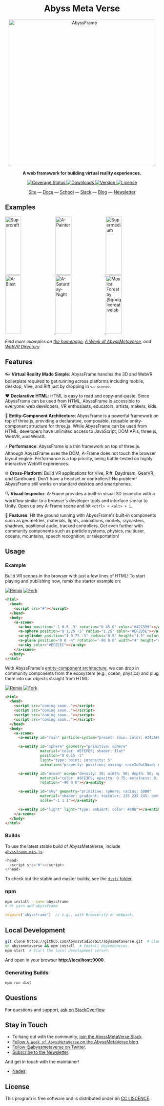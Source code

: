 <h1 align="center">Abyss Meta Verse</h1>

<p align="center"><a href="#" target="_blank"><img width="480" alt="AbyssFrame" src="https://user-images.githubusercontent.com/674727/32120889-230ef110-bb0f-11e7-908c-76e39aa43149.jpg"></a></p>

<p align="center"><b>A web framework for building virtual reality experiences.</b></p>

<p align="center">
  <a href="#">
    <img src="https://codecov.io/gh/aframevr/aframe/branch/master/graph/badge.svg" alt="Coverage Status">
  </a>
  <a href="#">
    <img src="https://img.shields.io/npm/dt/aframe.svg?style=flat-square" alt="Downloads">
  </a>
  <a href="#">
    <img src="https://img.shields.io/npm/v/aframe.svg?style=flat-square" alt="Version">
  </a>
  <a href="#">
    <img src="https://img.shields.io/npm/l/aframe.svg?style=flat-square" alt="License"></a>
  </a>
</p>

<div align="center">
  <a href="#">Site</a>
  &mdash;
  <a href="#">Docs</a>
  &mdash;
  <a href="#">School</a>
  &mdash;
  <a href="#">Slack</a>
  &mdash;
  <a href="#">Blog</a>
  &mdash;
  <a href="#">Newsletter</a>
</div>

## Examples

<a href="#">
  <img alt="Supercraft" target="_blank" src="https://user-images.githubusercontent.com/674727/41085457-f5429566-69eb-11e8-92e5-3210e4c6c4a0.gif" height="190" width="32%">
</a>
<a href="#">
  <img alt="A-Painter" target="_blank" src="https://cloud.githubusercontent.com/assets/674727/24531388/acfc3dda-156d-11e7-8563-5bd75252f70f.gif" height="190" width="32%">
</a>
<a href="#">
  <img alt="Supermedium" target="_blank" src="https://user-images.githubusercontent.com/674727/37294616-7212cd20-25d3-11e8-9e7f-c0c61074f1e0.png" height="190" width="32%">
</a>
<a href="#">
  <img alt="A-Blast" target="_blank" src="https://cloud.githubusercontent.com/assets/674727/24531440/0336e66e-156e-11e7-95c2-f2e6ebc0393d.gif" height="190" width="32%">
</a>
<a href="#">
  <img alt="A-Saturday-Night" target="_blank" src="https://cloud.githubusercontent.com/assets/674727/24531477/44272daa-156e-11e7-8ef9-d750ed430f3a.gif" height="190" width="32%">
</a>
<a href="#">
  <img alt="Musical Forest by @googlecreativelab" target="_blank" src="https://cloud.githubusercontent.com/assets/674727/25109861/b8e9ec48-2394-11e7-8f2d-ea1cd9df69c8.gif" height="190" width="32%">
</a>

*Find more examples on [the homepage](#), [A Week of AbyssMetaVerse](#), and [WebVR Directory](https://webvr.directory).*

## Features

:eyeglasses: **Virtual Reality Made Simple**: AbyssFrame handles the 3D and WebVR
boilerplate required to get running across platforms including mobile, desktop, Vive, and Rift just by dropping in `<a-scene>`.

:heart: **Declarative HTML**: HTML is easy to read and copy-and-paste. Since
AbyssFrame can be used from HTML, AbyssFrame is accessible to everyone: web
developers, VR enthusiasts, educators, artists, makers, kids.

:electric_plug: **Entity-Component Architecture**: AbyssFrame is a powerful
framework on top of three.js, providing a declarative, composable, reusable
entity-component structure for three.js. While AbyssFrame can be used from HTML,
developers have unlimited access to JavaScript, DOM APIs, three.js, WebVR, and
WebGL.

:zap: **Performance**: AbyssFrame is a thin framework on top of three.js.
Although AbyssFrame uses the DOM, A-Frame does not touch the browser layout
engine. Performance is a top priority, being battle-tested on highly
interactive WebVR experiences.

:globe_with_meridians: **Cross-Platform**: Build VR applications for Vive,
Rift, Daydream, GearVR, and Cardboard. Don't have a headset or controllers? No
problem! AbyssFrame still works on standard desktop and smartphones.

:mag: **Visual Inspector**: A-Frame provides a built-in visual 3D inspector
with a workflow similar to a browser's developer tools and interface similar to
Unity. Open up any A-Frame scene and hit `<ctrl> + <alt> + i`.

:runner: **Features**: Hit the ground running with AbyssFrame's built-in
components such as geometries, materials, lights, animations, models,
raycasters, shadows, positional audio, tracked controllers. Get even further
with community components such as particle systems, physics, multiuser, oceans,
mountains, speech recognition, or teleportation!

## Usage

### Example

Build VR scenes in the browser with just a few lines of HTML! To start playing
and publishing now, remix the starter example on:

[![Remix](https://cloud.githubusercontent.com/assets/674727/24572421/688f7fc0-162d-11e7-8a35-b02bc050c043.jpg)](https://glitch.com/~abyssframe) [![Fork](https://user-images.githubusercontent.com/39342/52831020-d42dcb80-3087-11e9-833f-2d6191c69eb9.png)](#)

```html
<html>
  <head>
    <script src="#"></script>
  </head>
  <body>
    <a-scene>
      <a-box position="-1 0.5 -3" rotation="0 45 0" color="#4CC3D9"></a-box>
      <a-sphere position="0 1.25 -5" radius="1.25" color="#EF2D5E"></a-sphere>
      <a-cylinder position="1 0.75 -3" radius="0.5" height="1.5" color="#FFC65D"></a-cylinder>
      <a-plane position="0 0 -4" rotation="-90 0 0" width="4" height="4" color="#7BC8A4"></a-plane>
      <a-sky color="#ECECEC"></a-sky>
    </a-scene>
  </body>
</html>
```

With AbyssFrame's [entity-component
architecture](#), we can drop in community
components from the ecosystem (e.g., ocean, physics) and plug them into our
objects straight from HTML:

[![Remix](https://cloud.githubusercontent.com/assets/674727/24572421/688f7fc0-162d-11e7-8a35-b02bc050c043.jpg)](https://glitch.com/~abyssframe-registry) [![Fork](https://user-images.githubusercontent.com/39342/52831020-d42dcb80-3087-11e9-833f-2d6191c69eb9.png)](#)

```html
<html>
  <head>
    <script src="coming soon.."></script>
    <script src="coming soon.."></script>
    <script src="coming soon.."></script>
    <script src="coming soon.."></script>
  </head>
  <body>
    <a-scene>
      <a-entity id="rain" particle-system="preset: rain; color: #24CAFF; particleCount: 5000"></a-entity>

      <a-entity id="sphere" geometry="primitive: sphere"
                material="color: #EFEFEF; shader: flat"
                position="0 0.15 -5"
                light="type: point; intensity: 5"
                animation="property: position; easing: easeInOutQuad; dir: alternate; dur: 1000; to: 0 -0.10 -5; loop: true"></a-entity>

      <a-entity id="ocean" ocean="density: 20; width: 50; depth: 50; speed: 4"
                material="color: #9CE3F9; opacity: 0.75; metalness: 0; roughness: 1"
                rotation="-90 0 0"></a-entity>

      <a-entity id="sky" geometry="primitive: sphere; radius: 5000"
                material="shader: gradient; topColor: 235 235 245; bottomColor: 185 185 210"
                scale="-1 1 1"></a-entity>

      <a-entity id="light" light="type: ambient; color: #888"></a-entity>
    </a-scene>
  </body>
</html>
```

### Builds

To use the latest stable build of AbyssMetaVerse, include [`abyssframe.min.js`](#):

```js
<head>
  <script src="#"></script>
</head>
```

To check out the stable and master builds, see the [`dist/` folder](dist/).

### npm

```sh
npm install --save abyssframe
# Or yarn add abyssframe
```

```js
require('abyssframe')  // e.g., with Browserify or Webpack.
```

## Local Development

```sh
git clone https://github.com/AbyssStudiosGit/abyssmetaverse.git  # Clone the repository.
cd abyssmetaverse && npm install  # Install dependencies.
npm start  # Start the local development server.
```

And open in your browser **[http://localhost:9000](http://localhost:9000)**.

### Generating Builds

```sh
npm run dist
```

## Questions

For questions and support, [ask on StackOverflow](https://stackoverflow.com/questions/ask/?tags=abyssmetaverse).

## Stay in Touch

- To hang out with the community, [join the AbyssMetaVerse Slack](#).
- [Follow `A Week of AbyssMetaVerse` on the AbyssMetaVerse blog](#).
- [Follow @abyssmetaverse on Twitter](#).
- [Subscribe to the Newsletter](#).

And get in touch with the maintainer!

- [Nades](#)

## License

This program is free software and is distributed under an [CC LISCENCE](LICENSE).

